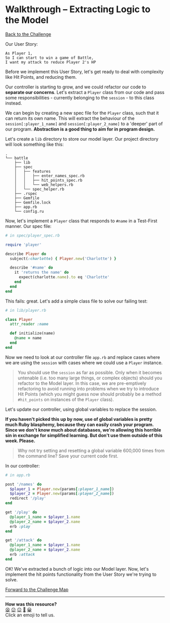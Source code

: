# Walkthrough – Extracting Logic to the Model

[Back to the Challenge](../extracting_logic_to_the_model.md)

Our User Story:

```
As Player 1,
So I can start to win a game of Battle,
I want my attack to reduce Player 2's HP
```

Before we implement this User Story, let's get ready to deal with complexity like Hit Points, and reducing them.

Our controller is starting to grow, and we could refactor our code to **separate our concerns**. Let's extract a `Player` class from our code and pass some responsibilities - currently belonging to the `session` - to this class instead.

We can begin by creating a new spec file for the `Player` class, such that it can return its own name. This will extract the behaviour of the `session[:player_1_name]` and `session[:player_2_name]` to a 'deeper' part of our program. **Abstraction is a good thing to aim for in program design.**

Let's create a `lib` directory to store our model layer. Our project directory will look something like this:

```
.
└── battle
    ├── lib
    ├── spec
    │   ├── features
    │   │   ├── enter_names_spec.rb
    │   │   ├── hit_points_spec.rb
    │   │   └── web_helpers.rb
    │   └── spec_helper.rb
    ├── .rspec
    ├── Gemfile
    ├── Gemfile.lock
    ├── app.rb
    └── config.ru
```

Now, let's implement a `Player` class that responds to `#name` in a Test-First manner. Our spec file:

```ruby
# in spec/player_spec.rb

require 'player'

describe Player do
  subject(:charlotte) { Player.new('Charlotte') }

  describe '#name' do
    it 'returns the name' do
      expect(charlotte.name).to eq 'Charlotte'
    end
  end
end
```

This fails: great. Let's add a simple class file to solve our failing test:

```ruby
# in lib/player.rb

class Player
  attr_reader :name

  def initialize(name)
    @name = name
  end
end
```

Now we need to look at our controller file `app.rb` and replace cases where we are using the `session` with cases where we could use a `Player` instance.

> You should use the `session` as far as possible. Only when it becomes untenable (i.e. too many large things, or complex objects) should you refactor to the Model layer. In this case, we are pre-emptively refactoring to avoid running into problems when we try to introduce Hit Points (which you might guess now should probably be a method `#hit_points` on instances of the `Player` class).

Let's update our controller, using global variables to replace the session.

**If you haven't picked this up by now, use of global variables is pretty much Ruby blasphemy, because they can easily crash your program. Since we don't know much about databases, we're allowing this horrible sin in exchange for simplified learning. But don't use them outside of this week. Please.**

> Why not try setting and resetting a global variable 600,000 times from the command line? Save your current code first.

In our controller:

```ruby
# in app.rb

post '/names' do
  $player_1 = Player.new(params[:player_1_name])
  $player_2 = Player.new(params[:player_2_name])
  redirect '/play'
end

get '/play' do
  @player_1_name = $player_1.name
  @player_2_name = $player_2.name
  erb :play
end

get '/attack' do
  @player_1_name = $player_1.name
  @player_2_name = $player_2.name
  erb :attack
end
```

OK! We've extracted a bunch of logic into our Model layer. Now, let's implement the hit points functionality from the User Story we're trying to solve.

[Forward to the Challenge Map](../README.md)

<!-- BEGIN GENERATED SECTION DO NOT EDIT -->

---

**How was this resource?**  
[😫](https://airtable.com/shrUJ3t7KLMqVRFKR?prefill_Repository=course&prefill_File=intro_to_the_web/walkthroughs/extracting_logic_to_the_model.md&prefill_Sentiment=😫) [😕](https://airtable.com/shrUJ3t7KLMqVRFKR?prefill_Repository=course&prefill_File=intro_to_the_web/walkthroughs/extracting_logic_to_the_model.md&prefill_Sentiment=😕) [😐](https://airtable.com/shrUJ3t7KLMqVRFKR?prefill_Repository=course&prefill_File=intro_to_the_web/walkthroughs/extracting_logic_to_the_model.md&prefill_Sentiment=😐) [🙂](https://airtable.com/shrUJ3t7KLMqVRFKR?prefill_Repository=course&prefill_File=intro_to_the_web/walkthroughs/extracting_logic_to_the_model.md&prefill_Sentiment=🙂) [😀](https://airtable.com/shrUJ3t7KLMqVRFKR?prefill_Repository=course&prefill_File=intro_to_the_web/walkthroughs/extracting_logic_to_the_model.md&prefill_Sentiment=😀)  
Click an emoji to tell us.

<!-- END GENERATED SECTION DO NOT EDIT -->
